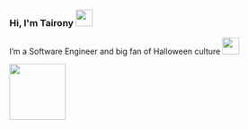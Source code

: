 ### Hi, I'm Tairony <img src="https://media.giphy.com/media/hvRJCLFzcasrR4ia7z/giphy.gif" width="30" >

I’m a Software Engineer and big fan of Halloween culture <img src="https://media1.giphy.com/media/v1.Y2lkPTc5MGI3NjExcHhpYWhqbnFzY3RrOTM2aTdoaWxveHA0eTM0aWZ4cTljbXFheWN1ZCZlcD12MV9pbnRlcm5hbF9naWZfYnlfaWQmY3Q9cw/lXiRqlFPhSYbt7ceQ/giphy.gif" width="30" >

<img src="https://media4.giphy.com/media/TexuCBs2uUjrw34gdU/giphy.gif" width="100" >

<!--
**tairony1/tairony1** is a ✨ _special_ ✨ repository because its `README.md` (this file) appears on your GitHub profile.

Here are some ideas to get you started:

- 🔭 I’m currently working on ...
- 🌱 I’m currently learning ...
- 👯 I’m looking to collaborate on ...
- 🤔 I’m looking for help with ...
- 💬 Ask me about ...
- 📫 How to reach me: ...
- 😄 Pronouns: ...
- ⚡ Fun fact: ...
-->
